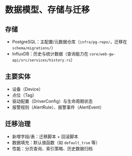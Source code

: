 # 数据模型、存储与迁移

## 存储

- PostgreSQL：主配置/元数据仓库（`infra/pg-repo/`，迁移在 `schema/migrations/`）
- InfluxDB：历史与统计数据（查询能力在 `core/web-gw-api/src/services/history.rs`）

## 主要实体

- 设备（Device）
- 点位（Tag）
- 驱动配置（DriverConfig）与生命周期状态
- 报警规则（AlertRule）、报警事件（AlertEvent）

## 迁移治理

- 新增字段/表：迁移脚本 + 回滚脚本
- 数据填充：默认值函数（如 `default_true` 等）
- 性能：分页查询、索引策略、历史数据归档
